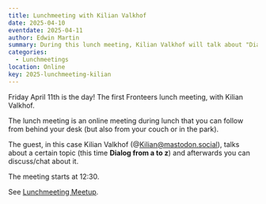 ```yaml
---
title: Lunchmeeting with Kilian Valkhof
date: 2025-04-10
eventdate: 2025-04-11
author: Edwin Martin
summary: During this lunch meeting, Kilian Valkhof will talk about "Dialog from A to Z"
categories:
  - Lunchmeetings
location: Online
key: 2025-lunchmeeting-kilian
---
```


Friday April 11th is the day! The first Fronteers lunch meeting, with Kilian Valkhof.

The lunch meeting is an online meeting during lunch that you can follow from behind your desk
(but also from your couch or in the park).

The guest, in this case Kilian Valkhof (@Kilian@mastodon.social), talks about a certain
topic (this time **Dialog from a to z**) and afterwards you can discuss/chat about it.

The meeting starts at 12:30.

See [Lunchmeeting Meetup](https://www.meetup.com/fronteers-nl/events/307212733/).
